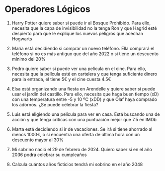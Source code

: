 # Operadores Lógicos

1. Harry Potter quiere saber si puede ir al Bosque Prohibido. Para ello, necesita que la capa de invisibilidad no la tenga Ron y que Hagrid esté despierto para que le explique los nuevos peligros que acechan Hogwarts

2. María está decidiendo si comprar un nuevo teléfono. Ella comprará el teléfono si no es más antiguo que del año 2022 o si tiene un descuento mínimo del 20%

3. Pedro quiere saber si puede ver una película en el cine. Para ello, necesita que la película esté en cartelera y que tenga suficiente dinero para la entrada, él tiene 5€ y el cine cuesta 4.5€

4. Elsa está organizando una fiesta en Arendelle y quiere saber si puede usar el jardín del castillo. Para ello, necesita que haga buen tiempo (xD) con una temperatura entre -5 y 10 ºC (xDD) y que Olaf haya comprado los adornos. ¿Se puede celebrar la fiesta?

5. Luis está eligiendo una película para ver en casa. Está buscando una de acción y que tenga críticas con una puntuación mejor que 7.5 en IMDb

6. Marta está decidiendo si ir de vacaciones. Se irá si tiene ahorrado al menos 1000€, o si encuentra una oferta de última hora con un descuento mayor al 30%

7. Mi sobrino nació el 29 de febrero de 2024. Quiero saber si en el año 2036 podrá celebrar su cumpleaños

8. Calcula cuántos años ficticios tendrá mi sobrino en el año 2048
